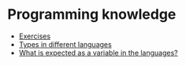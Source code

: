 # Programming knowledge

* [Exercises](exercises.md)
* [Types in different languages](types.md)
* [What is expected as a variable in the languages?](variable_rules.md)
